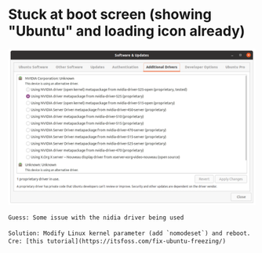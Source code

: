 # Stuck at boot screen (showing "Ubuntu" and loading icon already)

![](docs/nvidia_drivers.png)

```
Guess: Some issue with the nidia driver being used

Solution: Modify Linux kernel parameter (add `nomodeset`) and reboot. Cre: [this tutorial](https://itsfoss.com/fix-ubuntu-freezing/)
```

